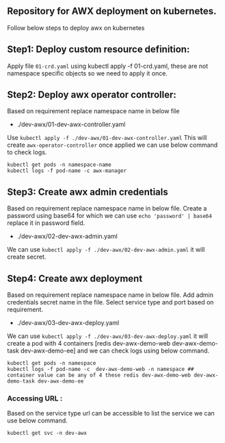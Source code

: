 ## Repository for AWX deployment on kubernetes. 

Follow below steps to deploy awx on kubernetes

## Step1: Deploy custom resource definition: 

Apply file `01-crd.yaml` using kubectl apply -f 01-crd.yaml, these are not namespace specific objects so we need to apply it once.

## Step2: Deploy awx operator controller: 

Based on requirement replace namespace name in below file 

- ./dev-awx/01-dev-awx-controller.yaml 

Use `kubectl apply -f ./dev-awx/01-dev-awx-controller.yaml` This will create `awx-operator-controller` once applied we can use below command to check logs.

```
kubectl get pods -n namespace-name
kubectl logs -f pod-name -c awx-manager
```
## Step3: Create awx admin credentials 

Based on requirement replace namespace name in below file.
Create a password using base64 for which we can use `echo 'password' | base64 ` replace it in password field.

- ./dev-awx/02-dev-awx-admin.yaml

We can use `kubectl apply -f ./dev-awx/02-dev-awx-admin.yaml` it will create secret.

## Step4: Create awx deployment 

Based on requirement replace namespace name in below file.
Add admin credentials secret name in the file.
Select service type and port based on requirement. 

- ./dev-awx/03-dev-awx-deploy.yaml

We can use `kubectl apply -f ./dev-awx/03-dev-awx-deploy.yaml` it will create a pod with 4 containers [redis dev-awx-demo-web dev-awx-demo-task dev-awx-demo-ee] and we can check logs using below command. 

```
kubectl get pods -n namespace
kubectl logs -f pod-name -c  dev-awx-demo-web -n namespace ## container value can be any of 4 these redis dev-awx-demo-web dev-awx-demo-task dev-awx-demo-ee
```

### Accessing URL : 

Based on the service type url can be accessible to list the service we can use below command. 

`kubectl get svc -n dev-awx`
